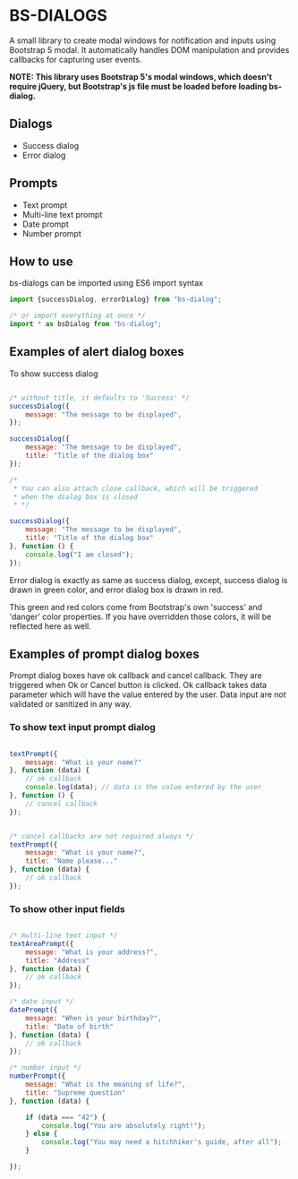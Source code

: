 # BS-DIALOGS

A small library to create modal windows for notification and inputs using Bootstrap 5 modal. It automatically handles
DOM manipulation and provides callbacks for capturing user events.

**NOTE: This library uses Bootstrap 5's modal windows, which doesn't require jQuery, but Bootstrap's js file must be
loaded before loading bs-dialog.**

## Dialogs

+ Success dialog
+ Error dialog

## Prompts

+ Text prompt
+ Multi-line text prompt
+ Date prompt
+ Number prompt

## How to use

bs-dialogs can be imported using ES6 import syntax

```javascript
import {successDialog, errorDialog} from "bs-dialog";

/* or import everything at once */
import * as bsDialog from "bs-dialog";
```

## Examples of alert dialog boxes

To show success dialog

```javascript

/* without title, it defaults to 'Success' */
successDialog({
    message: "The message to be displayed",
});

successDialog({
    message: "The message to be displayed",
    title: "Title of the dialog box"
});

/* 
 * You can also attach close callback, which will be triggered
 * when the dialog box is closed 
 * */

successDialog({
    message: "The message to be displayed",
    title: "Title of the dialog box"
}, function () {
    console.log("I am closed");
});

```

Error dialog is exactly as same as success dialog, except, success dialog is drawn in green color, and error dialog box
is drawn in red.

This green and red colors come from Bootstrap's own 'success' and 'danger' color properties. If you have overridden
those colors, it will be reflected here as well.

## Examples of prompt dialog boxes

Prompt dialog boxes have ok callback and cancel callback. They are triggered when Ok or Cancel button is clicked. Ok
callback takes data parameter which will have the value entered by the user. Data input are not validated or sanitized
in any way.

### To show text input prompt dialog

```javascript

textPrompt({
    message: "What is your name?"
}, function (data) {
    // ok callback
    console.log(data); // data is the value entered by the user
}, function () {
    // cancel callback
});


/* cancel callbacks are not required always */
textPrompt({
    message: "What is your name?",
    title: "Name please..."
}, function (data) {
    // ok callback
});


```

### To show other input fields

```javascript

/* multi-line text input */
textAreaPrompt({
    message: "What is your address?",
    title: "Address"
}, function (data) {
    // ok callback
});

/* date input */
datePrompt({
    message: "When is your birthday?",
    title: "Date of birth"
}, function (data) {
    // ok callback
});

/* number input */
numberPrompt({
    message: "What is the meaning of life?",
    title: "Supreme question"
}, function (data) {

    if (data === "42") {
        console.log("You are absolutely right!");
    } else {
        console.log("You may need a hitchhiker's guide, after all");
    }

});


```